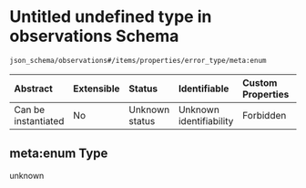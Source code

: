 # Untitled undefined type in observations Schema

```txt
json_schema/observations#/items/properties/error_type/meta:enum
```



| Abstract            | Extensible | Status         | Identifiable            | Custom Properties | Additional Properties | Access Restrictions | Defined In                                                                           |
| :------------------ | :--------- | :------------- | :---------------------- | :---------------- | :-------------------- | :------------------ | :----------------------------------------------------------------------------------- |
| Can be instantiated | No         | Unknown status | Unknown identifiability | Forbidden         | Allowed               | none                | [observations.schema.json\*](../out/observations.schema.json "open original schema") |

## meta:enum Type

unknown

